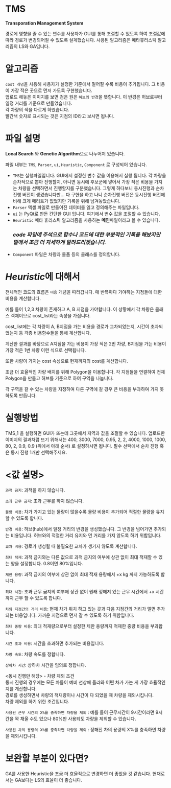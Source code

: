 # TMS

**Transporation Management System**

경로에 영향을 줄 수 있는 변수를 사용자가 GUI를 통해 조절할 수 있도록 하여 조절값에 따라 경로가 변경되어질 수 있도록 설계했습니다.
사용된 알고리즘은 메타휴리스틱 알고리즘의 LS와 GA입니다.


# 알고리즘
`cost 개념`을 사용해 사용자가 설정한 기준에서 멀어질 수록 비용이 추가됩니다. 그 비용이 가장 적은 곳으로 먼저 가도록 구현했습니다.  
업로드 해놓은 이미지를 보면 검은 원은 `허브의 반경`을 뜻합니다. 이 반경은 허브로부터 일정 거리를 기준으로 만들었습니다.  
각 차량의 색을 다르게 하였습니다.  
빨간색 숫자로 표시되는 것은 지점의 ID라고 보시면 됩니다.  


# 파일 설명
**Local Search** 와 **Genetic Algorithm**으로 나누어져 있습니다.  
  
파일 내부는 `TMS`, `Parser`, `ui`, `Heuristic`, `Component` 로 구성되어 있습니다.  
   
- `TMS`는 실행파일입니다. GUI에서 설정한 변수 값을 이용해서 실행 됩니다.
  각 차량을 순차적으로 뽑아 진행할지, 아니면 동시에 후보군에 넣어서 가장 적은 비용을 가지는 차량을 선택하면서 진행할지를 구분했습니다. 그렇게 하다보니
  동시진행과 순차진행 버전이 생겼습니다만... 다 구현을 하고 나니 순차진행 버전은 동시진행 버전에 비해 크게 메리트가 없었지만 기록을 위해 남겨놓았습니다.  
- `Parser` 엑셀 파일로 만들어진 데이터를 읽고 정의해주는 파일입니다.  
- `ui` 는 PyQt로 만든 간단한 GUI 입니다. 여기에서 변수 값을 조절할 수 있습니다.  
- `Heuristic` 메타 휴리스틱 알고리즘을 사용하는 **메인**파일이라고 볼 수 있습니다.  
  ### ***code 파일에 주석으로 함수나 코드에 대한 부분적인 기록을 해놨지만 밑에서 조금 더 자세하게 알려드리겠습니다.***  
- `Component` 파일은 차량과 물품 등의 클래스를 정의합니다.  

# *Heuristic*에 대해서
전체적인 코드의 흐름은 `비용` 개념을 따라갑니다. 매 반복마다 가야하는 지점들에 대한 비용을 계산합니다.  
  
예를 들어 1,2,3 차량이 존재하고 A, B 지점을 가야합니다. 이 상황에서 각 차량은 클래스 객체이므로 cost_list라는 속성을 가집니다.  
  
cost_list에는 각 차량이 A, B지점을 가는 비용을 경로가 교차되었는지, 시간이 초과되었는지 등 각종 비용함수들을 통해 계산합니다.  
  
계산한 결과를 바탕으로 A지점을 가는 비용이 가장 적은 2번 차량, B지점을 가는 비용이 가장 적은 1번 차량 이런 식으로 선택됩니다.  
  
또한 차량이 가지는 cost 속성으로 현재까지의 cost를 계산합니다.  
  
조금 더 효율적인 차량 배치를 위해 Polygon을 이용합니다. 각 지점들을 연결하여 전체 Polygon을 만들고 허브를 기준으로 하여 구역을 나눕니다.  
  
각 구역을 갈 수 있는 차량을 지정하여 다른 구역에 갈 경우 큰 비용을 부과하여 가지 못하도록 만듭니다.


# 실행방법

TMS_1 을 실행하면 GUI가 뜨는데 그곳에서 지역과 값을 조절할 수 있습니다.
업로드한 이미지의 결과처럼 뜨기 위해서는
400, 3000, 7000, 0.95, 2, 2, 4000, 1000, 1000, 80, 2, 0.9, 0.9 (위에서 아래 순서) 로 설정하시면 됩니다.
필수 선택에서 순차 진행 혹은 동시 진행 1개만 선택해주세요.

# <값 설명>
`과적 금지`: 과적을 하지 않습니다.  
  
`초과 근무 금지`: 초과 근무를 하지 않습니다.  
  
`물량 비용`: 차가 가지고 있는 물량이 많을수록 물량 비용이 추가되어 적절한 물량을 유지할 수 있도록 합니다.  
  
`반경 비용`: 허브(hub)에서 일정 거리의 반경을 생성했습니다. 그 반경을 넘어가면 추가되는 비용입니다. 허브와의 적절한 거리 유지와 먼 거리를 가지 않도록 하기 위함입니다.
  
`교차 비용`: 경로가 생성될 때 불필요한 교차가 생기지 않도록 계산합니다.  
  
`최대 적재`: 과적 금지와는 다른 값으로 과적 금지의 여부에 상관 없이 최대 적재할 수 있는 양을 설정합니다. 0.8이면 80%입니다.  
  
`제한 용량`: 과적 금지의 여부에 상관 없이 최대 적재 용량에서 +x kg 까지 가능하도록 합니다.  
  
`최대 시간`: 초과 근무 금지의 여부에 상관 없이 원래 정해져 있는 근무 시간에서 +x 시간까지 근무 할 수 있도록 합니다.  
  
`차와 지점간의 거리 비용`: 현재 차가 위치 하고 있는 곳과 다음 지점간의 거리가 멀면 추가되는 비용입니다. 가까운 지점으로 먼저 갈 수 있도록 하기 위함입니다.  
  
`최대 중량 비용`: 최대 적재량으로부터 설정한 제한 용량까지 적재한 중량 비용을 부과합니다.  
  
`시간 초과 비용`: 시간을 초과하면 추가되는 비용입니다.  
  
`차량 속도`: 차량 속도를 정합니다.  
  
`상하차 시간`: 상하차 시간을 임의로 정합니다.  
  

<동시 진행만 해당> - 차량 제외 조건  
동시 진행의 경우에는 모든 차들이 예비 선상에 올라와 어떤 차가 가는 게 가장 효율적인지를 계산합니다.  
경로를 생성하면서 차량의 적재량이나 시간이 다 되었을 때 차량을 제외시킵니다.  
차량 제외를 하기 위한 조건입니다.  
  
`사용된 근무 시간의 X%를 충족하면 차량을 제외` : 예를 들어 근무시간이 9시간이라면 9시간을 꽉 채울 수도 있으나 80%만 사용되도 차량을 제외할 수 있습니다.  
  
`사용된 차의 용량의 X%를 충족하면 차량을 제외` : 정해진 차의 용량의 X%를 충족하면 차량을 제외시킵니다.  

# 보완할 부분이 있다면?
GA를 사용한 Heuristic을 조금 더 효율적으로 변경하면 더 좋았을 것 같습니다. 현재로서는 GA보다는 LS의 효율이 더 좋습니다.

